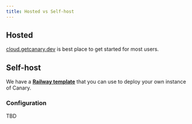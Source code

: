 ```yaml
---
title: Hosted vs Self-host
---
```


## Hosted

[cloud.getcanary.dev](https://cloud.getcanary.dev) is best place to get started for most users.

## Self-host

We have a [**Railway template**](https://railway.app/template/mn9WJT?referralCode=IQ76H8) that you can use to deploy your own instance of Canary.

### Configuration

TBD
